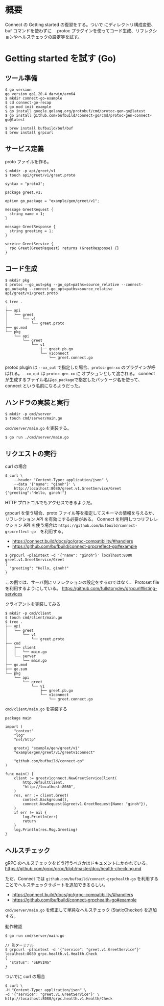 # 概要

Connect の Getting started の復習をする。ついで にディレクトリ構成変更、buf コマンドを使わずに　 protoc プラグインを使ってコード生成、リフレクションやヘルスチェックの設定等を試す。

# Getting started を試す (Go)

## ツール準備

```
$ go version
go version go1.20.4 darwin/arm64
$ mkdir connect-go-example
$ cd connect-go-recap
$ go mod init example
$ go install google.golang.org/protobuf/cmd/protoc-gen-go@latest
$ go install github.com/bufbuild/connect-go/cmd/protoc-gen-connect-go@latest
```

```
$ brew install bufbuild/buf/buf
$ brew install grpcurl
```

## サービス定義

proto ファイルを作る。

```
$ mkdir -p api/greet/v1
$ touch api/greet/v1/greet.proto
```

```
syntax = "proto3";

package greet.v1;

option go_package = "example/gen/greet/v1";

message GreetRequest {
  string name = 1;
}

message GreetResponse {
  string greeting = 1;
}

service GreetService {
  rpc Greet(GreetRequest) returns (GreetResponse) {}
}
```

## コード生成

```
$ mkdir pkg
$ protoc --go_out=pkg --go_opt=paths=source_relative --connect-go_out=pkg --connect-go_opt=paths=source_relative api/greet/v1/greet.proto

$ tree .
.
├── api
│   └── greet
│       └── v1
│           └── greet.proto
├── go.mod
└── pkg
    └── api
        └── greet
            └── v1
                ├── greet.pb.go
                └── v1connect
                    └── greet.connect.go
```

protoc plugin は `--xx_out` で指定した場合、`protoc-gen-xx` のプラグインが呼ばれる。`--xx_opt` は `protoc-gen-xx` に オプションとして渡される。
connect が生成するファイル名は`go_package`で指定したパッケージ名を使って、 <package name>connect という名前になるようだった。

## ハンドラの実装と実行

```
$ mkdir -p cmd/server
$ touch cmd/server/main.go
```

`cmd/server/main.go` を実装する。

```
$ go run ./cmd/server/main.go
```

## リクエストの実行

curl の場合

```
$ curl \
    --header "Content-Type: application/json" \
    --data '{"name": "ginoh"}' \
    http://localhost:8080/greet.v1.GreetService/Greet
{"greeting":"Hello, ginoh!"}
```

HTTP プロトコルでもアクセスできるようだ。

grpcurl を使う場合、proto ファイル等を指定してスキーマの情報を与えるか、リフレクション API を有効にする必要がある。 Connect を利用しつつリフレレクション API を使う場合は `https://github.com/bufbuild/connect-grpcreflect-go`　を利用する。

- https://connect.build/docs/go/grpc-compatibility/#handlers
- https://github.com/bufbuild/connect-grpcreflect-go#example

```
$ grpcurl -plaintext -d '{"name": "ginoh"}' localhost:8080 greet.v1.GreetService/Greet
{
  "greeting": "Hello, ginoh!"
}
```

この例では、サーバ側にリフレクションの設定をするのではなく、 Protoset file を利用するようにしている。
https://github.com/fullstorydev/grpcurl#listing-services

クライアントを実装してみる

```
$ mkdir -p cmd/client
$ touch cmd/client/main.go
$ tree .
├── api
│   └── greet
│       └── v1
│           └── greet.proto
├── cmd
│   ├── client
│   │   └── main.go
│   └── server
│       └── main.go
├── go.mod
├── go.sum
└── pkg
    └── api
        └── greet
            └── v1
                ├── greet.pb.go
                └── v1connect
                    └── greet.connect.go
```

`cmd/client/main.go` を実装する

```
package main

import (
    "context"
    "log"
    "net/http"

    greetv1 "example/gen/greet/v1"
    "example/gen/greet/v1/greetv1connect"

    "github.com/bufbuild/connect-go"
)

func main() {
    client := greetv1connect.NewGreetServiceClient(
        http.DefaultClient,
        "http://localhost:8080",
    )
    res, err := client.Greet(
        context.Background(),
        connect.NewRequest(&greetv1.GreetRequest{Name: "ginoh"}),
    )
    if err != nil {
        log.Println(err)
        return
    }
    log.Println(res.Msg.Greeting)
}
```

## ヘルスチェック

gRPC のヘルスチェックをどう行うべきかはドキュメントにかかれている。
https://github.com/grpc/grpc/blob/master/doc/health-checking.md

ただ、Connect では `github.com/bufbuild/connect-grpchealth-go` を利用することでヘルスチェックサポートを追加できるらしい。

- https://connect.build/docs/go/grpc-compatibility/#handlers
- https://github.com/bufbuild/connect-grpchealth-go#example

`cmd/server/main.go` を修正して単純なヘルスチェック (StaticChecker) を追加する。

動作確認

```
$ go run cmd/server/main.go

// 別ターミナル
$ grpcurl -plaintext -d '{"service": "greet.v1.GreetService"}' localhost:8080 grpc.health.v1.Health.Check
{
  "status": "SERVING"
}
```

ついでに curl の場合

```
$ curl \
-H "Content-Type: application/json" \
-d '{"service": "greet.v1.GreetService"}' \
http://localhost:8080/grpc.health.v1.Health/Check
```
